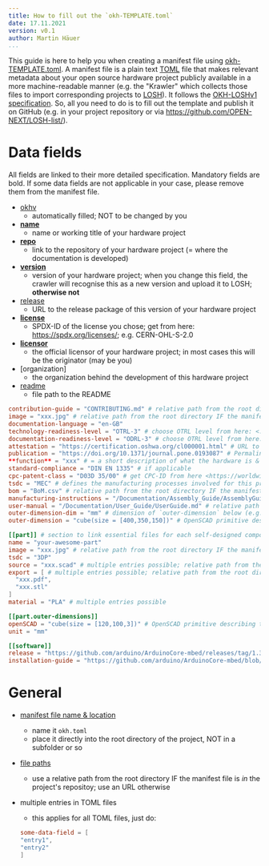 ```yaml
---
title: How to fill out the `okh-TEMPLATE.toml`
date: 17.11.2021
version: v0.1
author: Martin Häuer
...
```


<!--
SPDX-FileCopyrightText: 2021 - 2022 Martin Häuer <martin.haeuer@ose-germany.de>
SPDX-FileCopyrightText: 2022 Robin Vobruba <hoijui.quaero@gmail.com>

SPDX-License-Identifier: GPL-3.0-or-later
-->


This guide is here to help you when creating a manifest file
using [okh-TEMPLATE.toml](okh-TEMPLATE.toml).
A manifest file is a plain text [TOML](https://toml.io/en/) file
that makes relevant metadata about your open source hardware project publicly available
in a more machine-readable manner
(e.g. the "Krawler" which collects those files
to import corresponding projects to [LOSH](https://losh.opennext.eu)).
It follows the [OKH-LOSHv1 specification](TODO).
So, all you need to do is to fill out the template
and publish it on GitHub
(e.g. in your project repository
or via <https://github.com/OPEN-NEXT/LOSH-list/>).

# Data fields

All fields are linked to their more detailed specification.
Mandatory fields are bold.
If some data fields are not applicable in your case,
please remove them from the manifest file.

- [okhv](../../src/spec/okh.md#for-osh-modules-only)
  - automatically filled; NOT to be changed by you
- **[name](../../src/spec/okh.md#metadata-fields-for-osh-modules)**
  - name or working title of your hardware project
- **[repo](../../src/spec/okh.md#metadata-fields-for-osh-modules)**
  - link to the repository of your hardware project
    (= where the documentation is developed)
- **[version](../../src/spec/okh.md#metadata-fields-for-osh-modules)**
  - version of your hardware project;
    when you change this field,
    the crawler will recognise this as a new version
    and upload it to LOSH; **otherwise not**
- [release](../../src/spec/okh.md#metadata-fields-for-osh-modules)
  - URL to the release package of this version of your hardware project
- **[license](../../src/spec/okh.md#metadata-fields-for-osh-modules)**
  - SPDX-ID of the license you chose;
    get from here: <https://spdx.org/licenses/>; e.g. CERN-OHL-S-2.0
- **[licensor](../../src/spec/okh.md#metadata-fields-for-osh-modules)**
  - the official licensor of your hardware project;
    in most cases this will be the originator (may be you)
- [organization]
  - the organization behind the development of this hardware project
- [readme](../../src/spec/okh.md#metadata-fields-for-osh-modules)
  - file path to the README

```toml
contribution-guide = "CONTRIBUTING.md" # relative path from the root directory IF the manifest file is _in_ the project's repositoy; use an URL otherwise
image = "xxx.jpg" # relative path from the root directory IF the manifest file is _in_ the project's repositoy; use an URL otherwise
documentation-language = "en-GB"
technology-readiness-level = "OTRL-3" # choose OTRL level from here: <../../src/spec/otrl.md#otrl>
documentation-readiness-level = "ODRL-3" # choose OTRL level from here: <../../src/spec/otrl.md#odrl>
attestation = "https://certification.oshwa.org/cl000001.html" # URL to a public proof that the module has been certified as open source hardware
publication = "https://doi.org/10.1371/journal.pone.0193087" # Permalink (e.g.) DOI to a _scientific_ (that is: peer reviewed) publication that _contains_ the design files
**function** = "xxx" # = a short description of what the hardware is & does / what problem it solves
standard-compliance = "DIN EN 1335" # if applicable
cpc-patent-class = "D03D 35/00" # get CPC-ID from here <https://worldwide.espacenet.com/classification>
tsdc = "MEC" # defines the manufacturing processes involved for this project; multiple entries possible; get from here: https://gitlab.com/OSEGermany/oh-tsdc/-/blob/master/oh-tsdc.ttl#L97
bom = "BoM.csv" # relative path from the root directory IF the manifest file is _in_ the project's repositoy; use an URL otherwise
manufacturing-instructions = "/Documentation/Assembly_Guide/AssemblyGuide.md" # relative path from the root directory IF the manifest file is _in_ the project's repositoy; use an URL otherwise
user-manual = "/Documentation/User_Guide/UserGuide.md" # relative path from the root directory IF the manifest file is _in_ the project's repositoy; use an URL otherwise
outer-dimension-dim = "mm" # dimension of `outer-dimension` below (e.g. millimeter)
outer-dimension = "cube(size = [400,350,150])" # OpenSCAD primitive describing the outer shape; cylinders and spheres also possible

[[part]] # section to link essential files for each self-designed component of this project
name = "your-awesome-part"
image = "xxx.jpg" # relative path from the root directory IF the manifest file is _in_ the project's repositoy; use an URL otherwise
tsdc = "3DP"
source = "xxx.scad" # multiple entries possible; relative path from the root directory IF the manifest file is _in_ the project's repositoy; use an URL otherwise
export = [ # multiple entries possible; relative path from the root directory IF the manifest file is _in_ the project's repositoy; use an URL otherwise
  "xxx.pdf",
  "xxx.stl"
]
material = "PLA" # multiple entries possible

[[part.outer-dimensions]]
openSCAD = "cube(size = [120,100,3])" # OpenSCAD primitive describing the outer shape; cylinders and spheres also possible
unit = "mm"

[[software]]
release = "https://github.com/arduino/ArduinoCore-mbed/releases/tag/1.3.2"
installation-guide = "https://github.com/arduino/ArduinoCore-mbed/blob/a2c06d768f5ebb6821ae6505b2032ee58f4ef70d/README.md"
```

# General

- [manifest file name & location](../../src/spec/okh.md#location--naming-convention)
  - name it `okh.toml`
  - place it directly into the root directory of the project,
    NOT in a subfolder or so
- [file paths](../../src/spec/okh.md#file-path-conventions)
  - use a relative path from the root directory
    IF the manifest file is _in_ the project's repositoy;
    use an URL otherwise
- multiple entries in TOML files
  - this applies for all TOML files, just do:

  ```TOML
  some-data-field = [
  "entry1",
  "entry2"
  ]
  ```
